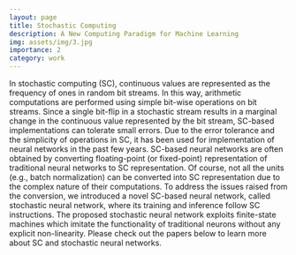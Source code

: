 ```yaml
---
layout: page
title: Stochastic Computing
description: A New Computing Paradigm for Machine Learning
img: assets/img/3.jpg
importance: 2
category: work
---
```


In stochastic computing (SC), continuous values are represented as the frequency of ones in random bit streams. In this way, arithmetic computations are performed using simple bit-wise operations on bit streams. Since a single bit-flip in a stochastic stream results in a marginal change in the continuous value represented by the bit stream, SC-based implementations can tolerate small errors. Due to the error tolerance and the simplicity of operations in SC, it has been used for implementation of neural networks in the past few years. SC-based neural networks are often obtained by converting floating-point (or fixed-point) representation of traditional neural networks to SC representation. Of course, not all the units (e.g., batch normalization) can be converted into SC representation due to the complex nature of their computations. To address the issues raised from the conversion, we introduced a novel SC-based neural network, called stochastic neural network, where its training and inference follow SC instructions. The proposed stochastic neural network exploits finite-state machines which imitate the functionality of traditional neurons without any explicit non-linearity. Please check out the papers below to learn more about SC and stochastic neural networks.

